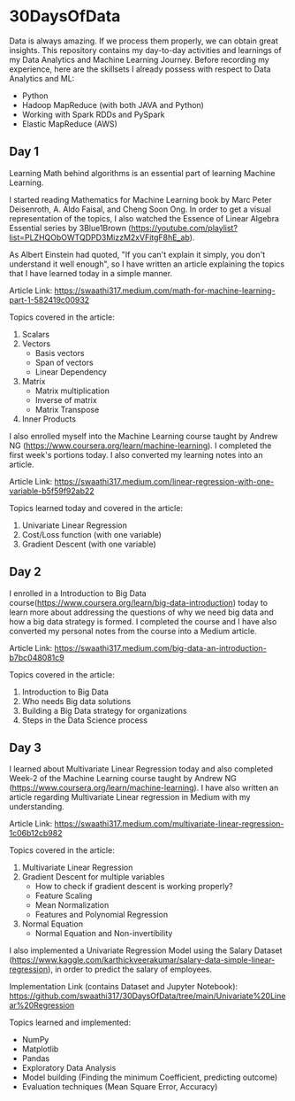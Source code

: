 # 30DaysOfData
Data is always amazing. If we process them properly, we can obtain great insights. This repository contains my day-to-day activities and learnings of my Data Analytics and Machine Learning Journey.
Before recording my experience, here are the skillsets I already possess with respect to Data Analytics and ML:
- Python 
- Hadoop MapReduce (with both JAVA and Python)
- Working with Spark RDDs and PySpark
- Elastic MapReduce (AWS)

## Day 1

Learning Math behind algorithms is an essential part of learning Machine Learning. 

I started reading Mathematics for Machine Learning book by Marc Peter Deisenroth, A. Aldo Faisal, and Cheng Soon Ong. In order to get a visual representation of the topics, I also watched the Essence of Linear Algebra Essential series by 3Blue1Brown (https://youtube.com/playlist?list=PLZHQObOWTQDPD3MizzM2xVFitgF8hE_ab). 

As Albert Einstein had quoted, "If you can't explain it simply, you don't understand it well enough", so I have written an article explaining the topics that I have learned today in a simple manner. 

Article Link:
https://swaathi317.medium.com/math-for-machine-learning-part-1-582419c00932

Topics covered in the article:
  1. Scalars
  2. Vectors
      * Basis vectors
      * Span of vectors
      * Linear Dependency
  3. Matrix
      * Matrix multiplication
      * Inverse of matrix
      * Matrix Transpose
  4. Inner Products

I also enrolled myself into the Machine Learning course taught by Andrew NG (https://www.coursera.org/learn/machine-learning). I completed the first week's portions today. I also converted my learning notes into an article.

Article Link:
https://swaathi317.medium.com/linear-regression-with-one-variable-b5f59f92ab22

Topics learned today and covered in the article:
1. Univariate Linear Regression
2. Cost/Loss function (with one variable)
3. Gradient Descent (with one variable)


## Day 2

I enrolled in a Introduction to Big Data course(https://www.coursera.org/learn/big-data-introduction) today to learn more about addressing the questions of why we need big data and how a big data strategy is formed. I completed the course and I have also converted my personal notes from the course into a Medium article.

Article Link:
https://swaathi317.medium.com/big-data-an-introduction-b7bc048081c9

Topics covered in the article:
1. Introduction to Big Data
2. Who needs Big data solutions
3. Building a Big Data strategy for organizations
4. Steps in the Data Science process

## Day 3

I learned about Multivariate Linear Regression today and also completed Week-2 of the Machine Learning course taught by Andrew NG (https://www.coursera.org/learn/machine-learning). I have also written an article regarding Multivariate Linear regression in Medium with my understanding. 

Article Link:
https://swaathi317.medium.com/multivariate-linear-regression-1c06b12cb982

Topics covered in the article:
1. Multivariate Linear Regression
2. Gradient Descent for multiple variables
    * How to check if gradient descent is working properly?
    * Feature Scaling 
    * Mean Normalization
    * Features and Polynomial Regression
3. Normal Equation
    * Normal Equation and Non-invertibility
 
 
I also implemented a Univariate Regression Model using the Salary Dataset (https://www.kaggle.com/karthickveerakumar/salary-data-simple-linear-regression), in order to predict the salary of employees. 

Implementation Link (contains Dataset and Jupyter Notebook): 
https://github.com/swaathi317/30DaysOfData/tree/main/Univariate%20Linear%20Regression

Topics learned and implemented:
- NumPy
- Matplotlib
- Pandas
- Exploratory Data Analysis
- Model building (Finding the minimum Coefficient, predicting outcome)
- Evaluation techniques (Mean Square Error, Accuracy)
